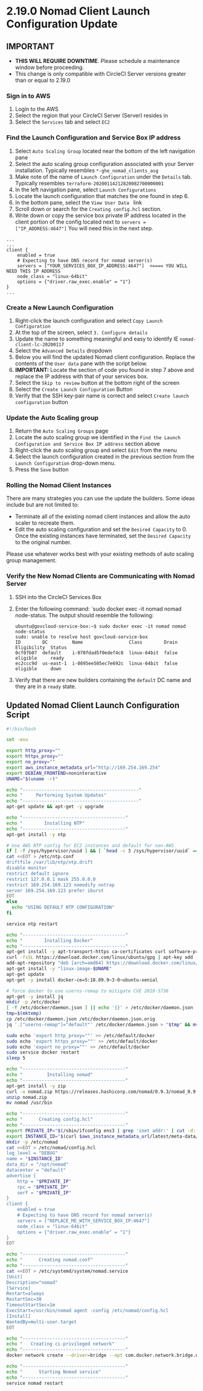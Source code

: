 # 2.19.0 Nomad Client Launch Configuration Update

## IMPORTANT

* **THIS WILL REQUIRE DOWNTIME**.  Please schedule a maintenance window before proceeding.  
* This change is only compatible with CircleCI Server versions greater than or equal to 2.19.0 



### Sign in to AWS

1. Login to the AWS
2. Select the region that your CircleCI Server (Server) resides in
3. Select the `Services` tab and select `EC2`



### Find the Launch Configuration and Service Box IP address

1. Select `Auto Scaling Group` located near the bottom of the left navigation pane
2. Select the auto scaling group configuration associated with your Server installation.  Typically resembles `*-ghe_nomad_clients_asg`
3. Make note of the name of `Launch Configuration` under the `Details` tab.  Typically resembles `terraform-20200114212820082700000001`
4. In the left navigation pane, select `Launch Configurations`
5. Locate the launch configuration that matches the one found in step 6.
6. In the bottom pane, select the `View User Data ` link
7. Scroll down or search for the `Creating config.hcl` section.  
8. Write down or copy the service box private IP address located in the client portion of the config located next to `servers = ["IP_ADDRESS:4647"]` You will need this in the next step.

```
...
...
client {
    enabled = true
    # Expecting to have DNS record for nomad server(s)
    servers = ["YOUR_SERVICES_BOX_IP_ADDRESS:4647"]  <==== YOU WILL NEED THIS IP ADDRESS
    node_class = "linux-64bit"
    options = {"driver.raw_exec.enable" = "1"}
}
...
```



### Create a New Launch Configuration 

1. Right-click the launch configuration and select `Copy Launch Configuration` 
2. At the top of the screen, select `3. Configure details `
3. Update the name to something meaningful and easy to identify IE `nomad-client-lc-20200117`
4. Select the `Advanced Details` dropdown
5. Below you will find the updated Nomad client configuration.  Replace the contents of the `User data` pane with the script below.  
6. **IMPORTANT:** Locate the section of code you found in step 7 above and replace the IP address with that of your services box. 
7. Select the `Skip to review` button at the bottom right of the screen
8. Select the `Create Launch Configuration` Button
9. Verify that the SSH key-pair name is correct and select `Create launch configuration` button



### Update the Auto Scaling group 

1. Return the `Auto Scaling Groups` page
2. Locate the auto scaling group we identified in the `Find the Launch Configuration and Service Box IP address` section above
3. Right-click the auto scaling group and select `Edit` from the menu
4. Select the launch configuration created in the previous section from the `Launch Configuration` drop-down menu.
5. Press the `Save` button



### Rolling the Nomad Client Instances

There are many strategies you can use the update the builders.  Some ideas include but are not limited to:

* Terminate all of the existing nomad client instances and allow the auto scaler to recreate them.
* Edit the auto scaling configuration and set the `Desired Capacity`  to 0.  Once the existing instances have terminated, set the `Desired Capacity` to the original number.

Please use whatever works best with your existing methods of auto scaling group management. 



### Verify the New Nomad Clients are Communicating with Nomad Server

1. SSH into the CircleCI Services Box

2. Enter the following command: `sudo docker exec -it nomad nomad node-status. The output should resemble the following:

   ```
   ubuntu@govcloud-service-box:~$ sudo docker exec -it nomad nomad node-status
   sudo: unable to resolve host govcloud-service-box
   ID        DC         Name                 Class        Drain  Eligibility  Status
   0cf07b07  default    i-070fdad5f0edef4c8  linux-64bit  false  eligible     ready
   ec2ccc9d  us-east-1  i-0895ee505ec7e692c  linux-64bit  false  eligible     down
   ```

3. Verify that there are new builders containing the `default` DC name and they are in a `ready` state.



## Updated Nomad Client Launch Configuration Script

```bash
#!/bin/bash

set -exu

export http_proxy=""
export https_proxy=""
export no_proxy=""
export aws_instance_metadata_url="http://169.254.169.254"
export DEBIAN_FRONTEND=noninteractive
UNAME="$(uname -r)"

echo "-------------------------------------------"
echo "     Performing System Updates"
echo "-------------------------------------------"
apt-get update && apt-get -y upgrade

echo "--------------------------------------"
echo "        Installing NTP"
echo "--------------------------------------"
apt-get install -y ntp

# Use AWS NTP config for EC2 instances and default for non-AWS
if [ -f /sys/hypervisor/uuid ] && [ `head -c 3 /sys/hypervisor/uuid` == ec2 ]; then
cat <<EOT > /etc/ntp.conf
driftfile /var/lib/ntp/ntp.drift
disable monitor
restrict default ignore
restrict 127.0.0.1 mask 255.0.0.0
restrict 169.254.169.123 nomodify notrap
server 169.254.169.123 prefer iburst
EOT
else
  echo "USING DEFAULT NTP CONFIGURATION"
fi

service ntp restart

echo "--------------------------------------"
echo "        Installing Docker"
echo "--------------------------------------"
apt-get install -y apt-transport-https ca-certificates curl software-properties-common
curl -fsSL https://download.docker.com/linux/ubuntu/gpg | apt-key add -
add-apt-repository "deb [arch=amd64] https://download.docker.com/linux/ubuntu $(lsb_release -cs) stable"
apt-get install -y "linux-image-$UNAME"
apt-get update
apt-get -y install docker-ce=5:18.09.9~3-0~ubuntu-xenial

# force docker to use userns-remap to mitigate CVE 2019-5736
apt-get -y install jq
mkdir -p /etc/docker
[ -f /etc/docker/daemon.json ] || echo '{}' > /etc/docker/daemon.json
tmp=$(mktemp)
cp /etc/docker/daemon.json /etc/docker/daemon.json.orig
jq '.["userns-remap"]="default"' /etc/docker/daemon.json > "$tmp" && mv "$tmp" /etc/docker/daemon.json

sudo echo 'export http_proxy=""' >> /etc/default/docker
sudo echo 'export https_proxy=""' >> /etc/default/docker
sudo echo 'export no_proxy=""' >> /etc/default/docker
sudo service docker restart
sleep 5

echo "--------------------------------------"
echo "         Installing nomad"
echo "--------------------------------------"
apt-get install -y zip
curl -o nomad.zip https://releases.hashicorp.com/nomad/0.9.3/nomad_0.9.3_linux_amd64.zip
unzip nomad.zip
mv nomad /usr/bin

echo "--------------------------------------"
echo "      Creating config.hcl"
echo "--------------------------------------"
export PRIVATE_IP="$(/sbin/ifconfig ens3 | grep 'inet addr:' | cut -d: -f2 | awk '{ print $1}')"
export INSTANCE_ID="$(curl $aws_instance_metadata_url/latest/meta-data/instance-id)"
mkdir -p /etc/nomad
cat <<EOT > /etc/nomad/config.hcl
log_level = "DEBUG"
name = "$INSTANCE_ID"
data_dir = "/opt/nomad"
datacenter = "default"
advertise {
    http = "$PRIVATE_IP"
    rpc = "$PRIVATE_IP"
    serf = "$PRIVATE_IP"
}
client {
    enabled = true
    # Expecting to have DNS record for nomad server(s)
    servers = ["REPLACE_ME_WITH_SERVICE_BOX_IP:4647"]
    node_class = "linux-64bit"
    options = {"driver.raw_exec.enable" = "1"}
}
EOT

echo "--------------------------------------"
echo "      Creating nomad.conf"
echo "--------------------------------------"
cat <<EOT > /etc/systemd/system/nomad.service
[Unit]
Description="nomad"
[Service]
Restart=always
RestartSec=30
TimeoutStartSec=1m
ExecStart=/usr/bin/nomad agent -config /etc/nomad/config.hcl
[Install]
WantedBy=multi-user.target
EOT

echo "--------------------------------------"
echo "   Creating ci-privileged network"
echo "--------------------------------------"
docker network create --driver=bridge --opt com.docker.network.bridge.name=ci-privileged ci-privileged

echo "--------------------------------------"
echo "      Starting Nomad service"
echo "--------------------------------------"
service nomad restart
```


